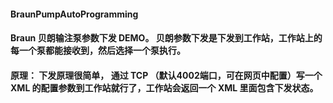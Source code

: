 #### BraunPumpAutoProgramming

#### Braun 贝朗输注泵参数下发 DEMO。  贝朗参数下发是下发到工作站，工作站上的每一个泵都能接收到，然后选择一个泵执行。

#### 原理： 下发原理很简单， 通过 TCP （默认4002端口，可在网页中配置）写一个 XML 的配置参数到工作站就行了，工作站会返回一个 XML 里面包含下发状态。
